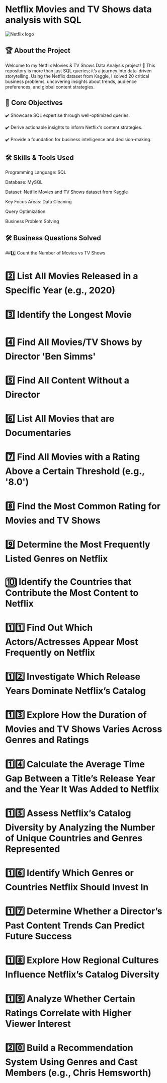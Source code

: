 #     Netflix Movies and TV Shows data analysis with SQL


![Netflix logo](https://github.com/user-attachments/assets/85f586f0-4b94-4ea4-835e-928edad07b1a)

## 🏆 About the Project

Welcome to my Netflix Movies & TV Shows Data Analysis project! 🚀
This repository is more than just SQL queries; it’s a journey into data-driven storytelling. Using the Netflix dataset from Kaggle, I solved 20 critical business problems, uncovering insights about trends, audience preferences, and global content strategies.

## 🎯 Core Objectives

✔️ Showcase SQL expertise through well-optimized queries. 

✔️ Derive actionable insights to inform Netflix's content strategies.

✔️ Provide a foundation for business intelligence and decision-making.

## 🛠️ Skills & Tools Used

Programming Language: SQL

Database: MySQL 

Dataset: Netflix Movies and TV Shows dataset from Kaggle

Key Focus Areas:
Data Cleaning 
            
Query Optimization
            
Business Problem Solving

## 🛠️ Business Questions Solved

##1️⃣ Count the Number of Movies vs TV Shows  
# 2️⃣ List All Movies Released in a Specific Year (e.g., 2020)  
# 3️⃣ Identify the Longest Movie  
# 4️⃣ Find All Movies/TV Shows by Director 'Ben Simms'  
# 5️⃣ Find All Content Without a Director  
# 6️⃣ List All Movies that are Documentaries  

# 7️⃣ Find All Movies with a Rating Above a Certain Threshold (e.g., '8.0')  
# 8️⃣ Find the Most Common Rating for Movies and TV Shows  
# 9️⃣ Determine the Most Frequently Listed Genres on Netflix  
# 🔟 Identify the Countries that Contribute the Most Content to Netflix  
# 1️⃣1️⃣ Find Out Which Actors/Actresses Appear Most Frequently on Netflix  
# 1️⃣2️⃣ Investigate Which Release Years Dominate Netflix’s Catalog  
# 1️⃣3️⃣ Explore How the Duration of Movies and TV Shows Varies Across Genres and Ratings  
# 1️⃣4️⃣ Calculate the Average Time Gap Between a Title’s Release Year and the Year It Was Added to Netflix  

# 1️⃣5️⃣ Assess Netflix’s Catalog Diversity by Analyzing the Number of Unique Countries and Genres Represented  
# 1️⃣6️⃣ Identify Which Genres or Countries Netflix Should Invest In  
# 1️⃣7️⃣ Determine Whether a Director’s Past Content Trends Can Predict Future Success  
# 1️⃣8️⃣ Explore How Regional Cultures Influence Netflix’s Catalog Diversity  
# 1️⃣9️⃣ Analyze Whether Certain Ratings Correlate with Higher Viewer Interest  
# 2️⃣0️⃣ Build a Recommendation System Using Genres and Cast Members (e.g., Chris Hemsworth) 

